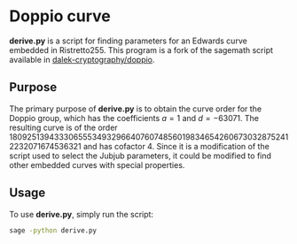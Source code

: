 # Doppio curve

**derive.py** is a script for finding parameters for an Edwards curve embedded in Ristretto255. This program is a fork of the sagemath script available in [dalek-cryptography/doppio](https://github.com/dalek-cryptography/doppio).

## Purpose

The primary purpose of **derive.py** is to obtain the curve order for the Doppio group, which has the coefficients $a = 1$ and $d = -63071$. The resulting curve is of the order $1809251394333065553493296640760748560198346542606730328752412232071674536321$ and has cofactor 4. Since it is a modification of the script used to select the Jubjub parameters, it could be modified to find other embedded curves with special properties.

## Usage

To use **derive.py**, simply run the script:

```bash
sage -python derive.py
```
